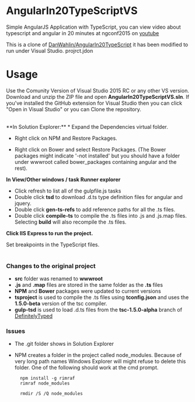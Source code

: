 # AngularIn20TypeScriptVS
Simple AngularJS Application with TypeScript, you can view video about typescript and angular in 20 minutes at ngconf2015 on [youtube](https://www.youtube.com/watch?list=PLOETEcp3DkCoNnlhE-7fovYvqwVPrRiY7&feature=player_embedded&v=U7NYTKgkZgo)

This is a clone of  [DanWahlin/AngularIn20TypeScript](https://github.com/DanWahlin/AngularIn20TypeScript) it has been modified to run under Visual Studio.
projrct.jdon
# Usage

Use the Comunity Version of Visual Studio 2015 RC or any other VS version.   Download and unzip the ZIP file and open **AngularIn20TypeScriptVS.sln**.   If you've installed the GitHub extension for Visual Studio then you can click "Open in Visual Studio" or you can Clone the repository.

<br />
**In Solution Explorer:**
* Expand the Dependencies virtual folder.

* Right click on NPM and Restore Packages.

* Right click on Bower and select Restore Packages. (The Bower packages might indicate '-not installed' but you should have a folder under wwwroot called bower_packages containing angular and the rest).

**In View/Other windows / task Runner explorer**
* Click refresh to list all of the gulpfile.js tasks
* Double click **tsd** to download .d.ts type definition files for angular and jquery.
* Double click **gen-ts-refs** to add reference paths for all the .ts files.
* Double click **compile-ts** to compile the .ts files into .js and .js.map files. Selecting **build** will also recompile the .ts files.  

**Click IIS Express to run the project.**

Set breakpoints in the TypeScript files.
<br /><br />
### Changes to the original project
* **src** folder was renamed to **wwwroot**
* **.js** and **.map** files are stored in the same folder as the **.ts** files
* **NPM** and **Bower** packages were updated to current versions
* **tsproject** is used to compile the .ts files using **tconfig.json** and uses the **1.5.0-beta** version of the tsc compiler.
* **gulp-tsd** is used to load .d.ts files from the **tsc-1.5.0-alpha** branch of [DefinitelyTyped](https://github.com/borisyankov/DefinitelyTyped)

### Issues

* The .git folder shows in Solution Explorer

* NPM creates a folder in the project called node_modules.   Because of very long path names Windows Explorer will might refuse to delete this folder. One of the following should work at the cmd prompt.
  ``` 
    npm install -g rimraf
    rimraf node_modules

    rmdir /S /Q node_modules
```

